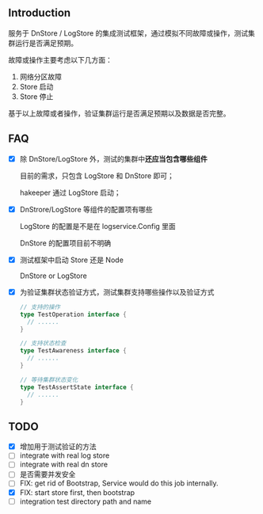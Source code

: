 ## Introduction

服务于 DnStore / LogStore 的集成测试框架，通过模拟不同故障或操作，测试集群运行是否满足预期。

故障或操作主要考虑以下几方面：

1. 网络分区故障
2. Store 启动
3. Store 停止

基于以上故障或者操作，验证集群运行是否满足预期以及数据是否完整。

## FAQ

- [x] 除 DnStore/LogStore 外，测试的集群中**还应当包含哪些组件**

  目前的需求，只包含 LogStore 和 DnStore 即可；

  hakeeper 通过 LogStore 启动；

- [x] DnStrore/LogStore 等组件的配置项有哪些

  LogStore 的配置是不是在 logservice.Config 里面

  DnStore 的配置项目前不明确

- [x] 测试框架中启动 Store 还是 Node

  DnStore or LogStore

- [x] 为验证集群状态验证方式，测试集群支持哪些操作以及验证方式

  ```go
  // 支持的操作
  type TestOperation interface {
    // ......
  }
  
  // 支持状态检查
  type TestAwareness interface {
    // ......
  }
  
  // 等待集群状态变化
  type TestAssertState interface {
    // ......
  }
  ```

## TODO

- [x] 增加用于测试验证的方法
- [ ] integrate with real log store
- [ ] integrate with real dn store
- [ ] 是否需要并发安全
- [ ] FIX: get rid of Bootstrap, Service would do this job internally.
- [x] FIX: start store first, then bootstrap
- [ ] integration test directory path and name